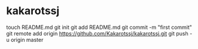 kakarotssj
==========

touch README.md
git init
git add README.md
git commit -m "first commit"
git remote add origin https://github.com/Kakarotssj/kakarotssj.git
git push -u origin master

